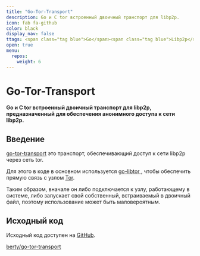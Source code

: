```yaml
---
title: "Go-Tor-Transport"
description: Go и C tor встроенный двоичный транспорт для libp2p.
icon: fab fa-github
color: black
display_nav: false
ttags: <span class="tag blue">Go</span><span class="tag blue">Libp2p</span><span class="tag cyan">Anonymity</span><span class="tag tor">Tor</span>
open: true
menu:
  repos:
    weight: 6
---
```


# Go-Tor-Transport

**Go и C tor встроенный двоичный транспорт для libp2p, предназначенный для обеспечения анонимного доступа к сети libp2p.**


## Введение

[go-tor-transport](https://github.com/berty/go-tor-transport) это транспорт, обеспечивающий доступ к сети libp2p через сеть tor.

Для этого в коде в основном используется [go-libtor ](https://github.com/ipsn/go-libtor), чтобы обеспечить прямую связь с узлом [Tor](https://www.torproject.org/).

Таким образом, вначале он либо подключается к узлу, работающему в системе, либо запускает свой собственный, встраиваемый в двоичный файл, поэтому использование может быть маловероятным.

## Исходный код
Исходный код доступен на [GitHub](https://github.com/berty/go-tor-transport).

<a class="btn btn-bty btn-grack" href="https://github.com/berty/go-tor-transport"><i class="fab fa-github"></i>berty/go-tor-transport</a>
